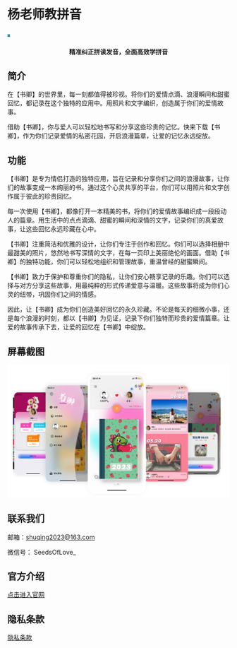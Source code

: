 # 杨老师教拼音

<img src="image/logo.jpg" alt="logo" style="zoom:20%;" />

<div align='center'>
<h4>精准纠正拼读发音，全面高效学拼音</h4>
</div>



## 简介

   在【书卿】的世界里，每一刻都值得被珍视。将你们的爱情点滴、浪漫瞬间和甜蜜回忆，都记录在这个独特的应用中。用照片和文字编织，创造属于你们的爱情故事。

   借助【书卿】，你与爱人可以轻松地书写和分享这些珍贵的记忆。快来下载【书卿】，作为你们记录爱情的私密花园，开启浪漫篇章，让爱的记忆永远绽放。



## 功能

   【书卿】是专为情侣打造的独特应用，旨在记录和分享你们之间的浪漫故事，让你们的故事变成一本绚丽的书。通过这个心灵共享的平台，你们可以用照片和文字创作属于彼此的珍贵回忆。

   每一次使用【书卿】，都像打开一本精美的书，将你们的爱情故事编织成一段段动人的篇章。用生活中的点点滴滴、甜蜜的瞬间和深情的文字，记录你们的真爱故事，让这些回忆永远珍藏在心中。

   【书卿】注重简洁和优雅的设计，让你们专注于创作和回忆。你们可以选择相册中最甜美的照片，悠然地书写深情的文字，在每一页印上美丽绝伦的画面。借助【书卿】的独特功能，你们可以轻松地组织和管理故事，重温曾经的甜蜜瞬间。

   【书卿】致力于保护和尊重你们的隐私，让你们安心畅享记录的乐趣。你们可以选择与对方分享这些故事，用最纯粹的形式传递爱意与温暖。这些故事将成为你们心灵的纽带，巩固你们之间的情感。

   因此，让【书卿】成为你们创造美好回忆的永久珍藏。不论是每天的细微小事，还是每个浪漫的时刻，都以【书卿】为见证，记录下你们独特而珍贵的爱情篇章。让爱的故事传承下去，让爱的回忆在【书卿】中绽放。




## 屏幕截图

![screenshot](image/screenshot.jpg)




## 联系我们

邮箱：shuqing2023@163.com

微信号： SeedsOfLove_




## 官方介绍

[点击进入官网](http://www.bluewater1412.top)




## 隐私条款

[隐私条款](http://www.bluewater1412.top/MyDocs/PinYinYangPrivacyPolicy.html)

